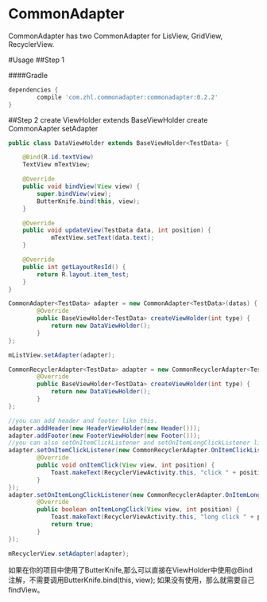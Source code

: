 # CommonAdapter
CommonAdapter has two CommonAdapter for LisView, GridView, RecyclerView.

#Usage
##Step 1

####Gradle
```groovy
dependencies {
        compile 'com.zhl.commonadapter:commonadapter:0.2.2'
}
```

##Step 2
create ViewHolder extends BaseViewHolder
create CommonAapter
setAdapter
```java
public class DataViewHolder extends BaseViewHolder<TestData> {

    @Bind(R.id.textView)
    TextView mTextView;

    @Override
    public void bindView(View view) {
        super.bindView(view);
        ButterKnife.bind(this, view);
    }

    @Override
    public void updateView(TestData data, int position) {
            mTextView.setText(data.text);
    }

    @Override
    public int getLayoutResId() {
        return R.layout.item_test;
    }
}

CommonAdapter<TestData> adapter = new CommonAdapter<TestData>(datas) {
        @Override
        public BaseViewHolder<TestData> createViewHolder(int type) {
            return new DataViewHolder();
        }
};

mListView.setAdapter(adapter);

CommonRecyclerAdapter<TestData> adapter = new CommonRecyclerAdapter<TestData>(datas) {
        @Override
        public BaseViewHolder<TestData> createViewHolder(int type) {
            return new DataViewHolder();
        }
};

//you can add header and footer like this.
adapter.addHeader(new HeaderViewHolder(new Header()));
adapter.addFooter(new FooterViewHolder(new Footer()));
//you can also setOnItemClickListener and setOnItemLongClickListener like this.
adapter.setOnItemClickListener(new CommonRecyclerAdapter.OnItemClickListener() {
        @Override
        public void onItemClick(View view, int position) {
            Toast.makeText(RecyclerViewActivity.this, "click " + position, Toast.LENGTH_SHORT).show();
        }
});
adapter.setOnItemLongClickListener(new CommonRecyclerAdapter.OnItemLongClickListener() {
        @Override
        public boolean onItemLongClick(View view, int position) {
            Toast.makeText(RecyclerViewActivity.this, "long click " + position, Toast.LENGTH_SHORT).show();
            return true;
        }
});

mRecyclerView.setAdapter(adapter);
```

如果在你的项目中使用了ButterKnife,那么可以直接在ViewHolder中使用@Bind注解，不需要调用ButterKnife.bind(this, view);
如果没有使用，那么就需要自己findView。
